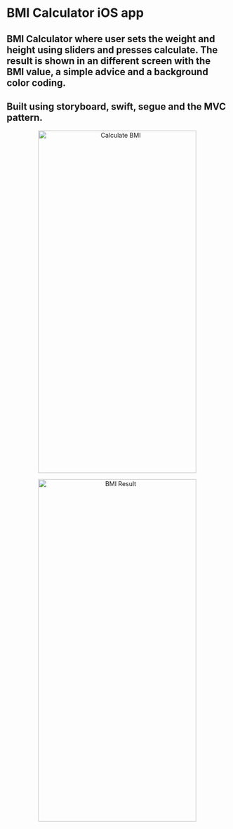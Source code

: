 # BMI Calculator iOS app
## BMI Calculator where user sets the weight and height using sliders and presses calculate. The result is shown in an different screen with the BMI value, a simple advice and a background color coding.
## Built using storyboard, swift, segue and the MVC pattern.
<p align="center">
<img src="https://i.imgur.com/lsotvyv.png" alt="Calculate BMI" height="780px" width="360px"/>
</p>
<p align="center">
<img src="https://i.imgur.com/bezEaMs.png" alt="BMI Result" height="780px" width="360px"/>
</p>
